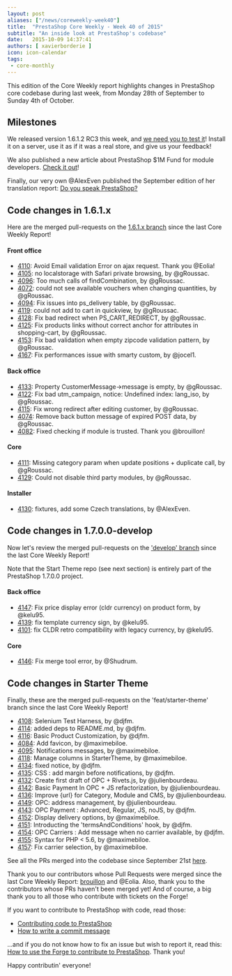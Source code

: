 ```yaml
---
layout: post
aliases: ["/news/coreweekly-week40"]
title:  "PrestaShop Core Weekly - Week 40 of 2015"
subtitle: "An inside look at PrestaShop's codebase"
date:   2015-10-09 14:37:41
authors: [ xavierborderie ]
icon: icon-calendar
tags:
 - core-monthly
---
```


This edition of the Core Weekly report highlights changes in PrestaShop core codebase during last week, from Monday 28th of September to Sunday 4th of October.


## Milestones

We released version 1.6.1.2 RC3 this week, and [we need you to test it](http://build.prestashop.com/news/prestashop-1-6-1-2-rc3/)! Install it on a server, use it as if it was a real store, and give us your feedback!

We also published a new article about PrestaShop $1M Fund for module developers. [Check it out](http://build.prestashop.com/news/prestashop-integration-fund/)!

Finally, our very own @AlexEven published the September edition of her translation report: [Do you speak PrestaShop?](http://build.prestashop.com/news/do-you-speak-prestashop-september-2015-edition/)


 


## Code changes in 1.6.1.x

Here are the merged pull-requests on the [1.6.1.x branch](https://github.com/PrestaShop/PrestaShop/tree/1.6.1.x) since the last Core Weekly Report!
 

#### Front office

 * [4110](https://github.com/PrestaShop/PrestaShop/pull/4110): Avoid Email validation Error on ajax request. Thank you @Eolia!
 * [4105](https://github.com/PrestaShop/PrestaShop/pull/4105): no localstorage with Safari private browsing, by @gRoussac.
 * [4096](https://github.com/PrestaShop/PrestaShop/pull/4096): Too much calls of findCombination, by @gRoussac.
 * [4072](https://github.com/PrestaShop/PrestaShop/pull/4072): could not see available vouchers when changing quantities, by @gRoussac.
 * [4094](https://github.com/PrestaShop/PrestaShop/pull/4094): Fix issues into ps_delivery table, by @gRoussac.
 * [4119](https://github.com/PrestaShop/PrestaShop/pull/4119): could not add to cart in quickview, by @gRoussac.
 * [4128](https://github.com/PrestaShop/PrestaShop/pull/4128): Fix bad redirect when PS_CART_REDIRECT, by @gRoussac.
 * [4125](https://github.com/PrestaShop/PrestaShop/pull/4125): Fix products links without correct anchor for attributes in shopping-cart, by @gRoussac.
 * [4153](https://github.com/PrestaShop/PrestaShop/pull/4153): Fix bad validation when empty zipcode validation pattern, by @gRoussac.
 * [4167](https://github.com/PrestaShop/PrestaShop/pull/4167): Fix performances issue with smarty custom, by @jocel1.
 
 
 
#### Back office
 
 * [4133](https://github.com/PrestaShop/PrestaShop/pull/4133): Property CustomerMessage->message is empty, by @gRoussac.
 * [4122](https://github.com/PrestaShop/PrestaShop/pull/4122): Fix bad utm_campaign, notice: Undefined index: lang_iso, by @gRoussac.
 * [4115](https://github.com/PrestaShop/PrestaShop/pull/4115): Fix wrong redirect after editing customer, by @gRoussac.
 * [4074](https://github.com/PrestaShop/PrestaShop/pull/4074): Remove back button message of expired POST data, by @gRoussac.
 * [4082](https://github.com/PrestaShop/PrestaShop/pull/4082): Fixed checking if module is trusted. Thank you @brouillon!

 
 
#### Core
 
 * [4111](https://github.com/PrestaShop/PrestaShop/pull/4111): Missing category param when update positions + duplicate call, by @gRoussac.
 * [4129](https://github.com/PrestaShop/PrestaShop/pull/4129): Could not disable third party modules, by @gRoussac.

 
 
#### Installer

 * [4130](https://github.com/PrestaShop/PrestaShop/pull/4130): fixtures, add some Czech translations, by @AlexEven.
 
 
 
 
## Code changes in 1.7.0.0-develop

Now let's review the merged pull-requests on the ['develop' branch](https://github.com/PrestaShop/PrestaShop/tree/develop) since the last Core Weekly Report!

Note that the Start Theme repo (see next section) is entirely part of the PrestaShop 1.7.0.0 project.
 
 
#### Back office

 * [4147](https://github.com/PrestaShop/PrestaShop/pull/4147): Fix price display error (cldr currency) on product form, by @kelu95.
 * [4139](https://github.com/PrestaShop/PrestaShop/pull/4139): fix template currency sign, by @kelu95.
 * [4101](https://github.com/PrestaShop/PrestaShop/pull/4101): fix CLDR retro compatibility with legacy currency, by @kelu95.
 
 
#### Core

 * [4146](https://github.com/PrestaShop/PrestaShop/pull/4146): Fix merge tool error, by @Shudrum.
 
 
 
## Code changes in Starter Theme

Finally, these are the merged pull-requests on the 'feat/starter-theme' branch since the last Core Weekly Report!
 
 * [4108](https://github.com/PrestaShop/PrestaShop/pull/4108): Selenium Test Harness, by @djfm.
 * [4114](https://github.com/PrestaShop/PrestaShop/pull/4114): added deps to README.md, by @djfm.
 * [4116](https://github.com/PrestaShop/PrestaShop/pull/4116): Basic Product Customization, by @djfm.
 * [4084](https://github.com/PrestaShop/PrestaShop/pull/4084): Add favicon, by @maximebiloe.
 * [4095](https://github.com/PrestaShop/PrestaShop/pull/4095): Notifications messages, by @maximebiloe.
 * [4118](https://github.com/PrestaShop/PrestaShop/pull/4118): Manage columns in StarterTheme, by @maximebiloe.
 * [4134](https://github.com/PrestaShop/PrestaShop/pull/4134): fixed notice, by @djfm.
 * [4135](https://github.com/PrestaShop/PrestaShop/pull/4135): CSS : add margin before notifications, by @djfm.
 * [4132](https://github.com/PrestaShop/PrestaShop/pull/4132): Create first draft of OPC + Rivets.js, by @julienbourdeau.
 * [4142](https://github.com/PrestaShop/PrestaShop/pull/4142): Basic Payment In OPC + JS refactorization, by @julienbourdeau.
 * [4136](https://github.com/PrestaShop/PrestaShop/pull/4136): Improve {url} for Category, Module and CMS, by @julienbourdeau.
 * [4149](https://github.com/PrestaShop/PrestaShop/pull/4149): OPC: address management, by @julienbourdeau.
 * [4143](https://github.com/PrestaShop/PrestaShop/pull/4143): OPC Payment : Advanced, Regular, JS, noJS, by @djfm.
 * [4152](https://github.com/PrestaShop/PrestaShop/pull/4152): Display delivery options, by @maximebiloe.
 * [4151](https://github.com/PrestaShop/PrestaShop/pull/4151): Introducting the 'termsAndConditions' hook, by @djfm.
 * [4154](https://github.com/PrestaShop/PrestaShop/pull/4154): OPC Carriers : Add message when no carrier available, by @djfm.
 * [4155](https://github.com/PrestaShop/PrestaShop/pull/4155): Syntax for PHP < 5.6, by @maximebiloe.
 * [4157](https://github.com/PrestaShop/PrestaShop/pull/4157): Fix carrier selection, by @maximebiloe.
 

 
See all the PRs merged into the codebase since September 21st [here](https://github.com/PrestaShop/PrestaShop/pulls?q=is%3Apr+merged%3A%3E2015-09-07+is%3Aclosed+sort%3Aupdated&utf8=%E2%9C%93).

Thank you to our contributors whose Pull Requests were merged since the last Core Weekly Report: [brouillon](https://github.com/brouillon) and @Eolia. Also, thank you to the contributors whose PRs haven't been merged yet! And of course, a big thank you to all those who contribute with tickets on the Forge!

If you want to contribute to PrestaShop with code, read those:

 * [Contributing code to PrestaShop](http://doc.prestashop.com/display/PS16/Contributing+code+to+PrestaShop)
 * [How to write a commit message](http://doc.prestashop.com/display/PS16/How+to+write+a+commit+message)

...and if you do not know how to fix an issue but wish to report it, read this: [How to use the Forge to contribute to PrestaShop](http://doc.prestashop.com/display/PS16/How+to+use+the+Forge+to+contribute+to+PrestaShop). Thank you!

Happy contributin' everyone!

 
 
 
